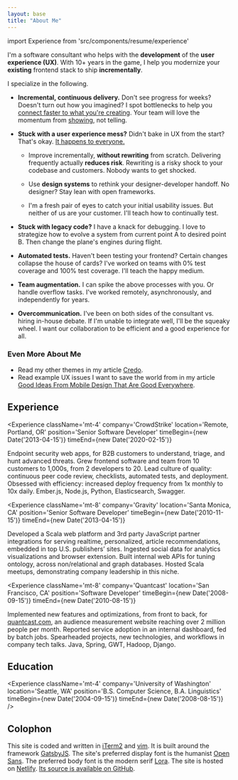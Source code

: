 ```yaml
---
layout: base
title: "About Me"
---
```


import Experience from 'src/components/resume/experience'

I'm a software consultant who helps with the **development** of the **user
experience (UX)**. With 10+ years in the game, I help you modernize your
**existing** frontend stack to ship **incrementally**.

I specialize in the following.

* **Incremental, continuous delivery.** Don't see progress for weeks?
  Doesn't turn out how you imagined? I spot bottlenecks to help you [connect
  faster to what you're creating][Inventing On Principle]. Your team will love
  the momentum from [showing][Showing Code Every Day Or Two], not telling.

* **Stuck with a user experience mess?** Didn't bake in UX from the start?
  That's okay. [It happens to everyone.][Corporate UX Maturity: Stages 1-4]

    * Improve incrementally, **without rewriting** from scratch. Delivering
      frequently actually **reduces risk**. Rewriting is a risky shock to your
      codebase and customers. Nobody wants to get shocked.

    * Use **design systems** to rethink your designer-developer handoff. No
      designer? Stay lean with open frameworks.

    * I'm a fresh pair of eyes to catch your initial usability issues. But
      neither of us are your customer. I'll teach how to continually test.

* **Stuck with legacy code?** I have a knack for debugging. I love
  to strategize how to evolve a system from current point A to desired point B.
  Then change the plane's engines during flight.

* **Automated tests.** Haven't been testing your frontend? Certain changes
  collapse the house of cards? I've worked on teams with 0% test coverage and
  100% test coverage. I'll teach the happy medium.

* **Team augmentation.** I can spike the above processes with you. Or handle
  overflow tasks. I've worked remotely, asynchronously, and independently for
  years.

* **Overcommunication.** I've been on both sides of the consultant vs. hiring
  in-house debate. If I'm unable to integrate well, I'll be the squeaky wheel.
  I want our collaboration to be efficient and a good experience for all.

### Even More About Me

* Read my other themes in my article [Credo](/posts/credo/).
* Read example UX issues I want to save the world from in my article [Good
  Ideas From Mobile Design That Are Good Everywhere].

## Experience

<Experience
  className='mt-4'
  company='CrowdStrike'
  location='Remote, Portland, OR'
  position='Senior Software Developer'
  timeBegin={new Date('2013-04-15')}
  timeEnd={new Date('2020-02-15')}
>

Endpoint security web apps, for B2B customers to understand, triage, and hunt
advanced threats. Grew frontend software and team from 10 customers to 1,000s,
from 2 developers to 20. Lead culture of quality: continuous peer code review,
checklists, automated tests, and deployment. Obsessed with efficiency:
increased deploy frequency from 1x monthly to 10x daily. Ember.js, Node.js,
Python, Elasticsearch, Swagger.

</Experience>

<Experience
  className='mt-8'
  company='Gravity'
  location='Santa Monica, CA'
  position='Senior Software Developer'
  timeBegin={new Date('2010-11-15')}
  timeEnd={new Date('2013-04-15')}
>

Developed a Scala web platform and 3rd party JavaScript partner integrations
for serving realtime, personalized, article recommendations, embedded in top
U.S. publishers’ sites. Ingested social data for analytics visualizations and
browser extension. Built internal web APIs for tuning ontology, across
non/relational and graph databases. Hosted Scala meetups, demonstrating company
leadership in this niche.

</Experience>

<Experience
  className='mt-8'
  company='Quantcast'
  location='San Francisco, CA'
  position='Software Developer'
  timeBegin={new Date('2008-09-15')}
  timeEnd={new Date('2010-08-15')}
>

Implemented new features and optimizations, from front to back, for
[quantcast.com](https://quantcast.com), an audience measurement website
reaching over 2 million people per month. Reported service adoption in an
internal dashboard, fed by batch jobs. Spearheaded projects, new technologies,
and workflows in company tech talks. Java, Spring, GWT, Hadoop, Django.

</Experience>

## Education

<Experience
  className='mt-4'
  company='University of Washington'
  location='Seattle, WA'
  position='B.S. Computer Science, B.A. Linguistics'
  timeBegin={new Date('2004-09-15')}
  timeEnd={new Date('2008-08-15')}
/>

## Colophon

This site is coded and written in [iTerm2] and [vim]. It is built around the
framework [GatsbyJS]. The site's preferred display font is the humanist [Open
Sans]. The preferred body font is the modern serif [Lora]. The site is hosted
on [Netlify]. [Its source is available on GitHub][GitHub source].

[Corporate UX Maturity: Stages 1-4]: https://www.nngroup.com/articles/ux-maturity-stages-1-4/
[GatsbyJS]: https://www.gatsbyjs.org/
[GitHub source]: https://github.com/john-kurkowski/john-kurkowski.github.io
[Good Ideas From Mobile Design That Are Good Everywhere]: /posts/good-ideas-from-mobile-design-that-are-good-everywhere/
[Inventing On Principle]: https://vimeo.com/36579366
[Lora]: https://github.com/cyrealtype/Lora-Cyrillic
[Markdown]: https://commonmark.org/
[Netlify]: https://netlify.com
[Open Sans]: https://en.wikipedia.org/wiki/Open_Sans
[Showing Code Every Day Or Two]: https://www.geepawhill.org/2018/07/15/showing-code-every-day-or-two/
[iTerm2]: https://www.iterm2.com/
[vim]: https://thoughtbot.com/blog/the-vim-learning-curve-is-a-myth
